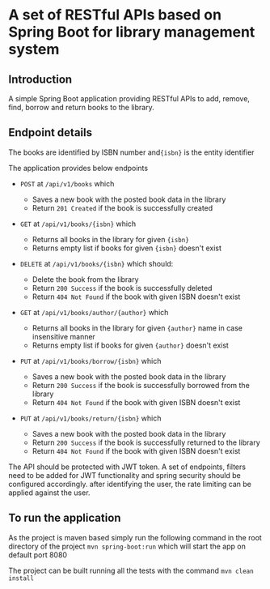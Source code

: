 # A set of RESTful APIs based on Spring Boot for library management system

## Introduction
A simple Spring Boot application providing RESTful APIs to add, remove, find, borrow and return books to the library.

## Endpoint details

The books are identified by ISBN number and`{isbn}` is the entity identifier 

The application provides below endpoints

- `POST` at `/api/v1/books` which 
  - Saves a new book with the posted book data in the library
  - Return `201 Created` if the book is successfully created

- `GET` at `/api/v1/books/{isbn}` which
  - Returns all books in the library for given `{isbn}`
  - Returns empty list if books for given `{isbn}` doesn't exist
  
- `DELETE` at `/api/v1/books/{isbn}` which should:
  - Delete the book from the library
  - Return `200 Success` if the book is successfully deleted
  - Return `404 Not Found` if the book with given ISBN doesn't exist

- `GET` at `/api/v1/books/author/{author}` which
  - Returns all books in the library for given `{author}` name in case insensitive manner
  - Returns empty list if books for given `{author}` doesn't exist
  
- `PUT` at `/api/v1/books/borrow/{isbn}` which 
  - Saves a new book with the posted book data in the library
  - Return `200 Success` if the book is successfully borrowed from the library
  - Return `404 Not Found` if the book with given ISBN doesn't exist

- `PUT` at `/api/v1/books/return/{isbn}` which 
  - Saves a new book with the posted book data in the library
  - Return `200 Success` if the book is successfully returned to the library
  - Return `404 Not Found` if the book with given ISBN doesn't exist
  
The API should be protected with JWT token. A set of endpoints, filters need to be added for JWT functionality and spring security should be configured accordingly. after identifying the user, the rate limiting can be applied against the user.

## To run the application
As the project is maven based simply run the following command in the root directory of the project `mvn spring-boot:run` which will start the app on default port 8080

The project can be built running all the tests with the command `mvn clean install`


